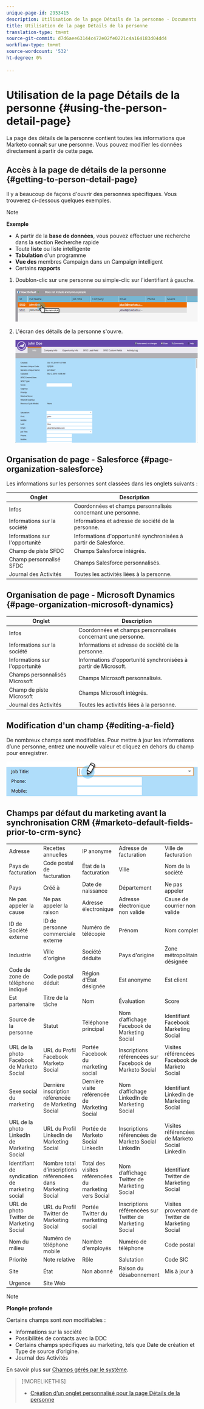 ```yaml
---
unique-page-id: 2953415
description: Utilisation de la page Détails de la personne - Documents marketing - Documentation du produit
title: Utilisation de la page Détails de la personne
translation-type: tm+mt
source-git-commit: d7d6aee63144c472e02fe0221c4a164183d04dd4
workflow-type: tm+mt
source-wordcount: '532'
ht-degree: 0%

---
```



# Utilisation de la page Détails de la personne {#using-the-person-detail-page}

La page des détails de la personne contient toutes les informations que Marketo connaît sur une personne. Vous pouvez modifier les données directement à partir de cette page.

## Accès à la page de détails de la personne {#getting-to-person-detail-page}

Il y a beaucoup de façons d&#39;ouvrir des personnes spécifiques. Vous trouverez ci-dessous quelques exemples.

>[!NOTE]
>
>**Exemple**
>
>* A partir de la **base de données**, vous pouvez effectuer une recherche dans la section Recherche rapide
>* Toute **liste** ou liste intelligente
>* **Tabulation** d&#39;un programme
>* **Vue des** membres Campaign dans un Campaign intelligent
>* Certains **rapports**

>



1. Doublon-clic sur une personne ou simple-clic sur l&#39;identifiant à gauche.

   ![](assets/one-1.png)

1. L&#39;écran des détails de la personne s&#39;ouvre.

   ![](assets/two-5.png)

## Organisation de page - Salesforce {#page-organization-salesforce}

Les informations sur les personnes sont classées dans les onglets suivants :

| Onglet | Description |
|---|---|
| Infos | Coordonnées et champs personnalisés concernant une personne. |
| Informations sur la société | Informations et adresse de société de la personne. |
| Informations sur l&#39;opportunité | Informations d&#39;opportunité synchronisées à partir de Salesforce. |
| Champ de piste SFDC | Champs Salesforce intégrés. |
| Champ personnalisé SFDC | Champs Salesforce personnalisés. |
| Journal des Activités | Toutes les activités liées à la personne. |

## Organisation de page - Microsoft Dynamics {#page-organization-microsoft-dynamics}

| Onglet | Description |
|---|---|
| Infos | Coordonnées et champs personnalisés concernant une personne. |
| Informations sur la société | Informations et adresse de société de la personne. |
| Informations sur l&#39;opportunité | Informations d&#39;opportunité synchronisées à partir de Microsoft. |
| Champs personnalisés Microsoft | Champs Microsoft personnalisés. |
| Champ de piste Microsoft | Champs Microsoft intégrés. |
| Journal des Activités | Toutes les activités liées à la personne. |

## Modification d&#39;un champ {#editing-a-field}

De nombreux champs sont modifiables. Pour mettre à jour les informations d’une personne, entrez une nouvelle valeur et cliquez en dehors du champ pour enregistrer.

![](assets/image2015-2-27-11-3a14-3a2.png)

## Champs par défaut du marketing avant la synchronisation CRM {#marketo-default-fields-prior-to-crm-sync}

|  |  |  |  |  |
|---|---|---|---|---|
| Adresse | Recettes annuelles | IP anonyme | Adresse de facturation | Ville de facturation |
| Pays de facturation | Code postal de facturation | État de la facturation | Ville | Nom de la société |
| Pays | Créé à | Date de naissance | Département | Ne pas appeler |
| Ne pas appeler la cause | Ne pas appeler la raison | Adresse électronique | Adresse électronique non valide | Cause de courrier non valide |
| ID de Société externe | ID de personne commerciale externe | Numéro de télécopie | Prénom | Nom complet |
| Industrie | Ville d&#39;origine | Société déduite | Pays d&#39;origine | Zone métropolitaine désignée |
| Code de zone de téléphone indiqué | Code postal déduit | Région d&#39;État désignée | Est anonyme | Est client |
| Est partenaire | Titre de la tâche | Nom | Évaluation | Score |
| Source de la personne | Statut | Téléphone principal | Nom d’affichage Facebook de Marketing Social | Identifiant Facebook Marketing Social |
| URL de la photo Facebook de Marketo Social | URL du Profil Facebook Marketo Social | Portée Facebook du marketing social | Inscriptions référencées sur Facebook de Marketo Social | Visites référencées Facebook de Marketo Social |
| Sexe social du marketing | Dernière inscription référencée de Marketing Social | Dernière visite référencée de Marketing Social | Nom d’affichage LinkedIn de Marketing Social | Identifiant LinkedIn de Marketing Social |
| URL de la photo LinkedIn de Marketing Social | URL du Profil LinkedIn de Marketing Social | Portée de Marketo Social LinkedIn | Inscriptions référencées de Marketo Social LinkedIn | Visites référencées de Marketo Social LinkedIn |
| Identifiant de syndication de marketing social | Nombre total d’inscriptions référencées dans Marketing Social | Total des visites référencées du marketing vers Social | Nom d’affichage Twitter de Marketing Social | Identifiant Twitter de Marketing Social |
| URL de photo Twitter de Marketing Social | URL du Profil Twitter de Marketing Social | Portée Twitter du marketing social | Inscriptions référencées sur Twitter de Marketing Social | Visites provenant de Twitter de Marketing Social |
| Nom du milieu | Numéro de téléphone mobile | Nombre d&#39;employés | Numéro de téléphone | Code postal |
| Priorité | Note relative | Rôle | Salutation | Code SIC |
| Site | État | Non abonné | Raison du désabonnement | Mis à jour à |
| Urgence | Site Web |  |  |  |

>[!NOTE]
>
>**Plongée profonde**
>
>Certains champs sont *non* modifiables :
>
>* Informations sur la société
>* Possibilités de contacts avec la DDC
>* Certains champs spécifiques au marketing, tels que Date de création et Type de source d’origine.
>* Journal des Activités

>
>
En savoir plus sur [Champs gérés par le système](../../../../product-docs/administration/field-management/understanding-system-managed-fields.md).

>[!MORELIKETHIS]
>
>* [Création d’un onglet personnalisé pour la page Détails de la personne](../../../../product-docs/administration/settings/creating-a-custom-tab-for-the-person-detail-page.md)

>



